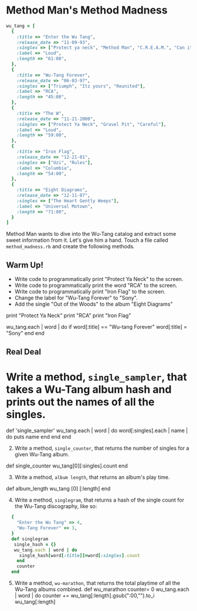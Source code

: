 # Method Man's Method Madness

```ruby
wu_tang = [
  {
    :title => "Enter the Wu Tang",
    :release_date => "11-09-93",
    :singles => ["Protect ya neck", "Method Man", "C.R.E.A.M.", "Can it be all so simple"],
    :label => "Loud",
    :length => "61:00",
  },
  {
    :title => "Wu-Tang Forever",
    :release_date => "06-03-97",
    :singles => ["Triumph", "Itz yours", "Reunited"],
    :label => "RCA",
    :length => "45:00",
  },
  {
    :title => "The W",
    :release_date => "11-21-2000",
    :singles => ["Protect Ya Neck", "Gravel Pit", "Careful"],
    :label => "Loud",
    :length => "59:00",
  },
  {
    :title => "Iron Flag",
    :release_date => "12-21-01",
    :singles => ["Uzi", "Rules"],
    :label => "Columbia",
    :length => "54:00",
  },
  {
    :title => "Eight Diagrams",
    :release_date => "12-11-07",
    :singles => ["The Heart Gently Weeps"],
    :label => "Universal Motown",
    :length => "71:00",
  }
]
```

Method Man wants to dive into the Wu-Tang catalog and extract some sweet information from it. Let's give him a hand. Touch a file called `method_madness.rb` and create the following methods.

## Warm Up!

- Write code to programmatically print "Protect Ya Neck" to the screen.
- Write code to programmatically print the word "RCA" to the screen.
- Write code to programmatically print "Iron Flag" to the screen.
- Change the label for "Wu-Tang Forever" to "Sony".
- Add the single "Out of the Woods" to the album "Eight Diagrams"

print "Protect Ya Neck"
print "RCA"
print "Iron Flag"

wu_tang.each | word | do
 if word[:title] == "Wu-tang Forever"
    word[:title] = "Sony"
 end 
end
## Real Deal

# Write a method, `single_sampler`, that takes a Wu-Tang album hash and prints out the names of all the singles.

def 'single_sampler'
  wu_tang.each | word | do
   word[:singles].each | name | do
    puts name
    end
  end
end

2. Write a method, `single_counter`, that returns the number of singles for a given Wu-Tang album.

def single_counter
 wu_tang[0][:singles].count
end

3. Write a method, `album length`, that returns an album's play time.

def album_length
 wu_tang [0] [:length]
  end

4. Write a method, `singlegram`, that returns a hash of the single count for the Wu-Tang discography, like so:

```ruby
  {
    "Enter the Wu Tang" => 4,
    "Wu-Tang Forever" => 3,
  }
  def singlegram
   single_hash = {}
   wu_tang.each | word | do
     single_hash[word[:title]]=word[:singles].count
    end
    counter
  end
```

5. Write a method, `wu-marathon`, that returns the total playtime of all the Wu-Tang albums combined.
  def wu_marathon
  counter= 0
  wu_tang.each | word | do
   counter += wu_tang[:length].gsub(":00,"").to_i
  wu_tang[:length]
   

